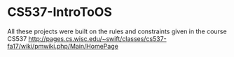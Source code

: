 # CS537-IntroToOS

All these projects were built on the rules and constraints given in the course CS537
http://pages.cs.wisc.edu/~swift/classes/cs537-fa17/wiki/pmwiki.php/Main/HomePage
